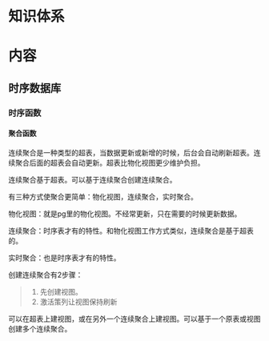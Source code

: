 # 知识体系

# 内容

## 时序数据库

### 时序函数

#### 聚合函数

连续聚合是一种类型的超表，当数据更新或新增的时候，后台会自动刷新超表。连续聚合后面的超表会自动更新。超表比物化视图更少维护负担。

连续聚合基于超表。可以基于连续聚合创建连续聚合。

有三种方式使聚合更简单：物化视图，连续聚合，实时聚合。

物化视图：就是pg里的物化视图。不经常更新，只在需要的时候更新数据。

连续聚合：时序表才有的特性。和物化视图工作方式类似，连续聚合是基于超表的。

实时聚合：也是时序表才有的特性。

创建连续聚合有2步骤：

> 1. 先创建视图。
> 2. 激活策列让视图保持刷新

可以在超表上建视图，或在另外一个连续聚合上建视图。可以基于一个原表或视图创建多个连续聚合。

